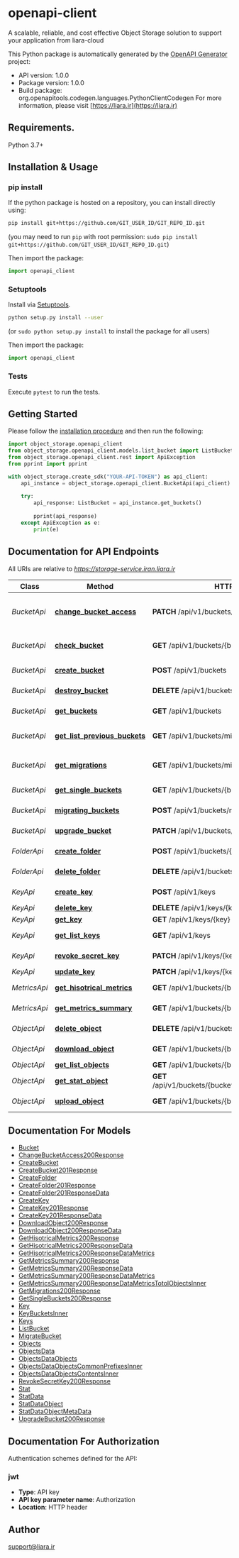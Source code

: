 # openapi-client
A scalable, reliable, and cost effective Object Storage solution to support your application from liara-cloud

This Python package is automatically generated by the [OpenAPI Generator](https://openapi-generator.tech) project:

- API version: 1.0.0
- Package version: 1.0.0
- Build package: org.openapitools.codegen.languages.PythonClientCodegen
For more information, please visit [https://liara.ir](https://liara.ir)

## Requirements.

Python 3.7+

## Installation & Usage
### pip install

If the python package is hosted on a repository, you can install directly using:

```sh
pip install git+https://github.com/GIT_USER_ID/GIT_REPO_ID.git
```
(you may need to run `pip` with root permission: `sudo pip install git+https://github.com/GIT_USER_ID/GIT_REPO_ID.git`)

Then import the package:
```python
import openapi_client
```

### Setuptools

Install via [Setuptools](http://pypi.python.org/pypi/setuptools).

```sh
python setup.py install --user
```
(or `sudo python setup.py install` to install the package for all users)

Then import the package:
```python
import openapi_client
```

### Tests

Execute `pytest` to run the tests.

## Getting Started

Please follow the [installation procedure](#installation--usage) and then run the following:

```python
import object_storage.openapi_client
from object_storage.openapi_client.models.list_bucket import ListBucket
from object_storage.openapi_client.rest import ApiException
from pprint import pprint

with object_storage.create_sdk("YOUR-API-TOKEN") as api_client:
    api_instance = object_storage.openapi_client.BucketApi(api_client)
    
    try:
        api_response: ListBucket = api_instance.get_buckets()
        
        pprint(api_response)
    except ApiException as e:
        print(e)

```

## Documentation for API Endpoints

All URIs are relative to *https://storage-service.iran.liara.ir*

Class | Method | HTTP request | Description
------------ | ------------- | ------------- | -------------
*BucketApi* | [**change_bucket_access**](docs/BucketApi.md#change_bucket_access) | **PATCH** /api/v1/buckets/{bucket}/type/{permission} | change Bucket Access Policy
*BucketApi* | [**check_bucket**](docs/BucketApi.md#check_bucket) | **GET** /api/v1/buckets/{bucket}/check-availability | Check Bucket availability
*BucketApi* | [**create_bucket**](docs/BucketApi.md#create_bucket) | **POST** /api/v1/buckets | Create Bucket
*BucketApi* | [**destroy_bucket**](docs/BucketApi.md#destroy_bucket) | **DELETE** /api/v1/buckets/{bucket} | Destroy Bucket
*BucketApi* | [**get_buckets**](docs/BucketApi.md#get_buckets) | **GET** /api/v1/buckets | List all Buckets
*BucketApi* | [**get_list_previous_buckets**](docs/BucketApi.md#get_list_previous_buckets) | **GET** /api/v1/buckets/migration/from | List storage service buckets
*BucketApi* | [**get_migrations**](docs/BucketApi.md#get_migrations) | **GET** /api/v1/buckets/migrations | list migration operation
*BucketApi* | [**get_single_buckets**](docs/BucketApi.md#get_single_buckets) | **GET** /api/v1/buckets/{bucket} | Get Single Buckets
*BucketApi* | [**migrating_buckets**](docs/BucketApi.md#migrating_buckets) | **POST** /api/v1/buckets/migrates | Migrating buckets
*BucketApi* | [**upgrade_bucket**](docs/BucketApi.md#upgrade_bucket) | **PATCH** /api/v1/buckets/{bucket}/upgrade/{plan} | Upgrade Bucket
*FolderApi* | [**create_folder**](docs/FolderApi.md#create_folder) | **POST** /api/v1/buckets/{bucket}/folders | Create Folder
*FolderApi* | [**delete_folder**](docs/FolderApi.md#delete_folder) | **DELETE** /api/v1/buckets/{bucket}/folders | Delete Folder
*KeyApi* | [**create_key**](docs/KeyApi.md#create_key) | **POST** /api/v1/keys | Create Keys
*KeyApi* | [**delete_key**](docs/KeyApi.md#delete_key) | **DELETE** /api/v1/keys/{key} | Delete Key
*KeyApi* | [**get_key**](docs/KeyApi.md#get_key) | **GET** /api/v1/keys/{key} | Get Key
*KeyApi* | [**get_list_keys**](docs/KeyApi.md#get_list_keys) | **GET** /api/v1/keys | Get List of Keys
*KeyApi* | [**revoke_secret_key**](docs/KeyApi.md#revoke_secret_key) | **PATCH** /api/v1/keys/{key}/revoke | Revoke secret key
*KeyApi* | [**update_key**](docs/KeyApi.md#update_key) | **PATCH** /api/v1/keys/{key} | Update key
*MetricsApi* | [**get_hisotrical_metrics**](docs/MetricsApi.md#get_hisotrical_metrics) | **GET** /api/v1/buckets/{bucket}/metrics/historical | hisotrical metrics
*MetricsApi* | [**get_metrics_summary**](docs/MetricsApi.md#get_metrics_summary) | **GET** /api/v1/buckets/{bucket}/metrics/summary | metrics summary
*ObjectApi* | [**delete_object**](docs/ObjectApi.md#delete_object) | **DELETE** /api/v1/buckets/{bucket}/objects/{prefix} | Delete Object
*ObjectApi* | [**download_object**](docs/ObjectApi.md#download_object) | **GET** /api/v1/buckets/{bucket}/download/${object} | Download Object
*ObjectApi* | [**get_list_objects**](docs/ObjectApi.md#get_list_objects) | **GET** /api/v1/buckets/{bucket}/objects/{prefix} | List Objects
*ObjectApi* | [**get_stat_object**](docs/ObjectApi.md#get_stat_object) | **GET** /api/v1/buckets/{bucket}/objects/statistics/{object} | Get Stat Object
*ObjectApi* | [**upload_object**](docs/ObjectApi.md#upload_object) | **GET** /api/v1/buckets/{bucket}/upload/{object} | Upload Object


## Documentation For Models

 - [Bucket](docs/Bucket.md)
 - [ChangeBucketAccess200Response](docs/ChangeBucketAccess200Response.md)
 - [CreateBucket](docs/CreateBucket.md)
 - [CreateBucket201Response](docs/CreateBucket201Response.md)
 - [CreateFolder](docs/CreateFolder.md)
 - [CreateFolder201Response](docs/CreateFolder201Response.md)
 - [CreateFolder201ResponseData](docs/CreateFolder201ResponseData.md)
 - [CreateKey](docs/CreateKey.md)
 - [CreateKey201Response](docs/CreateKey201Response.md)
 - [CreateKey201ResponseData](docs/CreateKey201ResponseData.md)
 - [DownloadObject200Response](docs/DownloadObject200Response.md)
 - [DownloadObject200ResponseData](docs/DownloadObject200ResponseData.md)
 - [GetHisotricalMetrics200Response](docs/GetHisotricalMetrics200Response.md)
 - [GetHisotricalMetrics200ResponseData](docs/GetHisotricalMetrics200ResponseData.md)
 - [GetHisotricalMetrics200ResponseDataMetrics](docs/GetHisotricalMetrics200ResponseDataMetrics.md)
 - [GetMetricsSummary200Response](docs/GetMetricsSummary200Response.md)
 - [GetMetricsSummary200ResponseData](docs/GetMetricsSummary200ResponseData.md)
 - [GetMetricsSummary200ResponseDataMetrics](docs/GetMetricsSummary200ResponseDataMetrics.md)
 - [GetMetricsSummary200ResponseDataMetricsTotolObjectsInner](docs/GetMetricsSummary200ResponseDataMetricsTotolObjectsInner.md)
 - [GetMigrations200Response](docs/GetMigrations200Response.md)
 - [GetSingleBuckets200Response](docs/GetSingleBuckets200Response.md)
 - [Key](docs/Key.md)
 - [KeyBucketsInner](docs/KeyBucketsInner.md)
 - [Keys](docs/Keys.md)
 - [ListBucket](docs/ListBucket.md)
 - [MigrateBucket](docs/MigrateBucket.md)
 - [Objects](docs/Objects.md)
 - [ObjectsData](docs/ObjectsData.md)
 - [ObjectsDataObjects](docs/ObjectsDataObjects.md)
 - [ObjectsDataObjectsCommonPrefixesInner](docs/ObjectsDataObjectsCommonPrefixesInner.md)
 - [ObjectsDataObjectsContentsInner](docs/ObjectsDataObjectsContentsInner.md)
 - [RevokeSecretKey200Response](docs/RevokeSecretKey200Response.md)
 - [Stat](docs/Stat.md)
 - [StatData](docs/StatData.md)
 - [StatDataObject](docs/StatDataObject.md)
 - [StatDataObjectMetaData](docs/StatDataObjectMetaData.md)
 - [UpgradeBucket200Response](docs/UpgradeBucket200Response.md)


<a id="documentation-for-authorization"></a>
## Documentation For Authorization


Authentication schemes defined for the API:
<a id="jwt"></a>
### jwt

- **Type**: API key
- **API key parameter name**: Authorization
- **Location**: HTTP header


## Author

support@liara.ir


